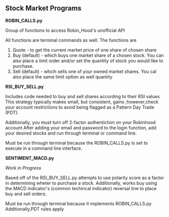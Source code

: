 ## Stock Market Programs

**ROBIN_CALLS.py**

Group of functions to access Robin_Hood's unofficial API 

All functions are terminal commands as well. The functions are 

1. Quote - to get the current market price of one share of chosen share
2. Buy (default) - which buys one market share of a chosen stock.
You can also place a limit order and/or set the quantity of stock you would like to purchase. 
3. Sell (default) - whcih sells one of your owned market shares.
You cal also place the same limit option as well quantity

**RSI_BUY_SELL.py**

Includes code needed to buy and sell shares according to their RSI values 
This strategy typically makes small, but consistent, gains ;however,check your account restrictions to avoid being flagged as a Pattern Day Trade (PDT). 

Additionally, you must turn off 2-factor authentiction on your Robinhood account 
After adding your email and password to the login function, add your desired stocks and run through terminal or command line. 

Must be run through terminal because the ROBIN_CALLS.py is set to execute in a command line interface.

**SENTIMENT_MACD.py**

*Work in Progress*

Based off of the RSI_BUY_SELL.py attempts to use polarity score as a factor in determining wheter to purchase a stock. Additionally, works buy using the 
MACD indicator's (common techincal indicator) reversal line to place buy and sell orders. 

Must be run through terminal because it implements ROBIN_CALLS.py
Additionally,PDT rules apply
